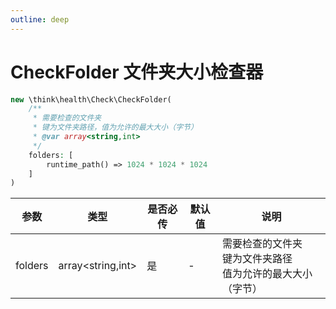 ```yaml
---
outline: deep
---
```


# CheckFolder 文件夹大小检查器

```php
new \think\health\Check\CheckFolder(
    /**
     * 需要检查的文件夹
     * 键为文件夹路径，值为允许的最大大小（字节）
     * @var array<string,int>
     */
    folders: [
        runtime_path() => 1024 * 1024 * 1024
    ]
)
```

| 参数    | 类型                | 是否必传 | 默认值 | 说明                                                              |
| ------- | ------------------- | -------- | ------ | ----------------------------------------------------------------- |
| folders | array\<string,int\> | 是       | -      | 需要检查的文件夹<br/>键为文件夹路径<br>值为允许的最大大小（字节） |
